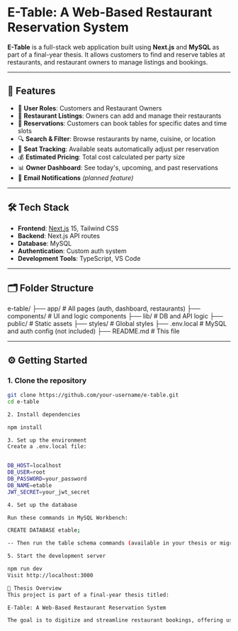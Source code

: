 # E-Table: A Web-Based Restaurant Reservation System

**E-Table** is a full-stack web application built using **Next.js** and **MySQL** as part of a final-year thesis. It allows customers to find and reserve tables at restaurants, and restaurant owners to manage listings and bookings.

---

## 📌 Features

- 👥 **User Roles**: Customers and Restaurant Owners
- 🏢 **Restaurant Listings**: Owners can add and manage their restaurants
- 📅 **Reservations**: Customers can book tables for specific dates and time slots
- 🔍 **Search & Filter**: Browse restaurants by name, cuisine, or location
- 💺 **Seat Tracking**: Available seats automatically adjust per reservation
- 💰 **Estimated Pricing**: Total cost calculated per party size
- 📊 **Owner Dashboard**: See today's, upcoming, and past reservations
- 📧 **Email Notifications** *(planned feature)*

---

## 🛠️ Tech Stack

- **Frontend**: [Next.js](https://nextjs.org/) 15, Tailwind CSS
- **Backend**: Next.js API routes
- **Database**: MySQL
- **Authentication**: Custom auth system
- **Development Tools**: TypeScript, VS Code

---

## 🗂️ Folder Structure

e-table/
├── app/ # All pages (auth, dashboard, restaurants)
├── components/ # UI and logic components
├── lib/ # DB and API logic
├── public/ # Static assets
├── styles/ # Global styles
├── .env.local # MySQL and auth config (not included)
├── README.md # This file



---

## ⚙️ Getting Started

### 1. Clone the repository

```bash
git clone https://github.com/your-username/e-table.git
cd e-table

2. Install dependencies

npm install

3. Set up the environment
Create a .env.local file:


DB_HOST=localhost
DB_USER=root
DB_PASSWORD=your_password
DB_NAME=etable
JWT_SECRET=your_jwt_secret

4. Set up the database

Run these commands in MySQL Workbench:

CREATE DATABASE etable;

-- Then run the table schema commands (available in your thesis or migration file)

5. Start the development server

npm run dev
Visit http://localhost:3000

📖 Thesis Overview
This project is part of a final-year thesis titled:

E-Table: A Web-Based Restaurant Reservation System

The goal is to digitize and streamline restaurant bookings, offering users a seamless way to explore dining options and reserve tables based on availability.

